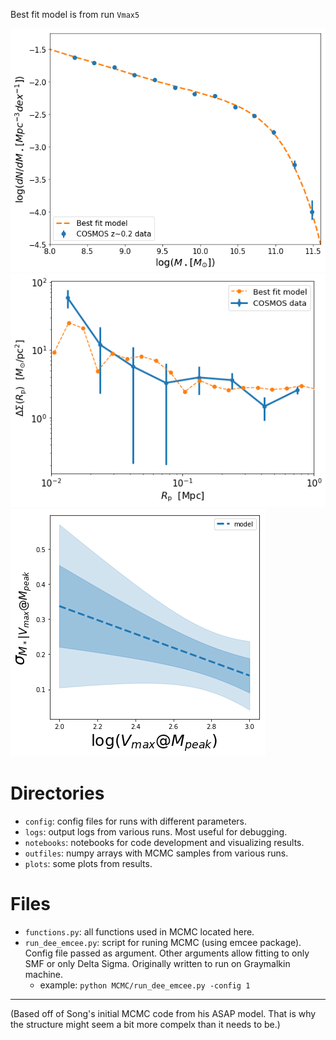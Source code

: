 Best fit model is from run `Vmax5`

![Best fit model SMF](plots/SMF.png)
![Best fit model DS](plots/ds.png)
![Best fit model sigma Vmax](plots/sigma_Vmax.png)

# Directories
- `config`: config files for runs with different parameters.
- `logs`: output logs from various runs. Most useful for debugging.
- `notebooks`: notebooks for code development and visualizing results.
- `outfiles`: numpy arrays with MCMC samples from various runs.
- `plots`: some plots from results.

# Files
- `functions.py`: all functions used in MCMC located here.
- `run_dee_emcee.py`: script for runing MCMC (using emcee package). Config file passed as argument. Other arguments allow fitting to only SMF or only Delta Sigma. Originally written to run on Graymalkin machine.
  - example: `python MCMC/run_dee_emcee.py -config 1`

***

(Based off of Song's initial MCMC code from his ASAP model. That is why the structure might seem a bit more compelx than it needs to be.)
